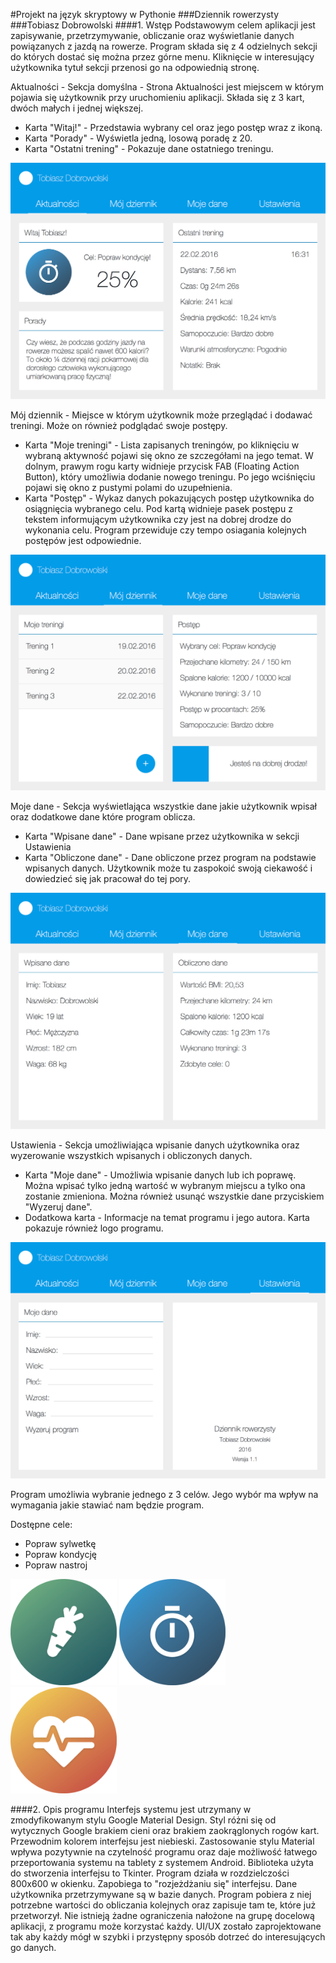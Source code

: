 #Projekt na język skryptowy w Pythonie
###Dziennik rowerzysty
###Tobiasz Dobrowolski
####1. Wstęp
Podstawowym celem aplikacji jest zapisywanie, przetrzymywanie, obliczanie oraz wyświetlanie danych powiązanych z jazdą na rowerze. Program składa się z 4 odzielnych sekcji do których dostać się można przez górne menu. Kliknięcie w interesujący użytkownika tytuł sekcji przenosi go na odpowiednią stronę.

Aktualności - Sekcja domyślna - 
Strona Aktualności jest miejscem w którym pojawia się użytkownik przy uruchomieniu aplikacji. Składa się z 3 kart, dwóch małych i jednej większej.

- Karta "Witaj!" - Przedstawia wybrany cel oraz jego postęp wraz z ikoną.
- Karta "Porady" - Wyświetla jedną, losową poradę z 20.
- Karta "Ostatni trening" - Pokazuje dane ostatniego treningu.

![GitHub Logo](/images/interface1c.png)

Mój dziennik - 
Miejsce w którym użytkownik może przeglądać i dodawać treningi. Może on również podglądać swoje postępy.

- Karta "Moje treningi" - Lista zapisanych treningów, po kliknięciu w wybraną aktywność pojawi się okno ze szczegółami na jego temat. W dolnym, prawym rogu karty widnieje przycisk FAB (Floating Action Button), który umożliwia dodanie nowego treningu. Po jego wciśnięciu pojawi się okno z pustymi polami do uzupełnienia.
- Karta "Postęp" - Wykaz danych pokazujących postęp użytkownika do osiągnięcia wybranego celu. Pod kartą widnieje pasek postępu z tekstem informującym użytkownika czy jest na dobrej drodze do wykonania celu. Program przewiduje czy tempo osiagania kolejnych postępów jest odpowiednie.

![GitHub Logo](/images/interface2c.png)

Moje dane - 
Sekcja wyświetlająca wszystkie dane jakie użytkownik wpisał oraz dodatkowe dane które program oblicza.

- Karta "Wpisane dane" - Dane wpisane przez użytkownika w sekcji Ustawienia
- Karta "Obliczone dane" - Dane obliczone przez program na podstawie wpisanych danych. Użytkownik może tu zaspokoić swoją ciekawość i dowiedzieć się jak pracował do tej pory.

![GitHub Logo](/images/interface3c.png)

Ustawienia - 
Sekcja umożliwiająca wpisanie danych użytkownika oraz wyzerowanie wszystkich wpisanych i obliczonych danych.

- Karta "Moje dane" - Umożliwia wpisanie danych lub ich poprawę. Można wpisać tylko jedną wartość w wybranym miejscu a tylko ona zostanie zmieniona. Można również usunąć wszystkie dane przyciskiem "Wyzeruj dane".
- Dodatkowa karta - Informacje na temat programu i jego autora. Karta pokazuje również logo programu.

![GitHub Logo](/images/interface4c.png)

Program umożliwia wybranie jednego z 3 celów. Jego wybór ma wpływ na wymagania jakie stawiać nam będzie program.

Dostępne cele:
- Popraw sylwetkę
- Popraw kondycję
- Popraw nastroj

<img src="images/ikona3.png" width="170">        <img src="images/ikona2.png" width="170">        <img src="images/ikona1.png" width="170">

####2. Opis programu
Interfejs systemu jest utrzymany w zmodyfikowanym stylu Google Material Design. Styl różni się od wytycznych Google brakiem cieni oraz brakiem zaokrąglonych rogów kart. Przewodnim kolorem interfejsu jest niebieski. Zastosowanie stylu Material wpływa pozytywnie na czytelność programu oraz daje możliwość łatwego przeportowania systemu na tablety z systemem Android. Biblioteka użyta do stworzenia interfejsu to Tkinter. Program działa w rozdzielczości 800x600 w okienku. Zapobiega to "rozjeżdżaniu się" interfejsu. Dane użytkownika przetrzymywane są w bazie danych. Program pobiera z niej potrzebne wartości do obliczania kolejnych oraz zapisuje tam te, które już przetworzył. Nie istnieją żadne ograniczenia nałożone na grupę docelową aplikacji, z programu może korzystać każdy. UI/UX zostało zaprojektowane tak aby każdy mógł w szybki i przystępny sposób dotrzeć do interesujących go danych.

